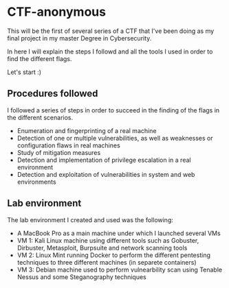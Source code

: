 # CTF-anonymous

This will be the first of several series of a CTF that I've been doing as my final project in my master Degree in Cybersecurity.

In here I will explain the steps I followd and all the tools I used in order to find the different flags.

Let's start :)

## Procedures followed

I followed a series of steps in order to succeed in the finding of the flags in the different scenarios.

- Enumeration and fingerprinting of a real machine
- Detection of one or multiple vulnerabilities, as well as weaknesses or configuration flaws in real machines
- Study of mitigation measures
- Detection and implementation of privilege escalation in a real environment
- Detection and exploitation of vulnerabilities in system and web environments

## Lab environment

The lab environment I created and used was the following:

- A MacBook Pro as a main machine under which I launched several VMs
- VM 1: Kali Linux machine using different tools such as Gobuster, Dirbuster, Metasploit, Burpsuite and network scanning tools
- VM 2: Linux Mint running Docker to perform the different pentesting techniques to three different machines (in separete containers)
- VM 3: Debian machine used to perform vulnearbility scan using Tenable Nessus and some Steganography techniques


